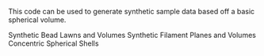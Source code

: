 This code can be used to generate synthetic sample data based off a basic spherical volume.

Synthetic Bead Lawns and Volumes
Synthetic Filament Planes and Volumes
Concentric Spherical Shells
